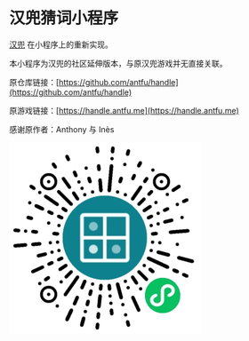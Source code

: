 # 汉兜猜词小程序

[汉兜](https://github.com/antfu/handle) 在小程序上的重新实现。

本小程序为汉兜的社区延伸版本，与原汉兜游戏并无直接关联。

原仓库链接：[https://github.com/antfu/handle](https://github.com/antfu/handle)

原游戏链接：[https://handle.antfu.me](https://handle.antfu.me)

感谢原作者：Anthony 与 Inès

![mpcode_344](./public/mpcode_344.jpg)
